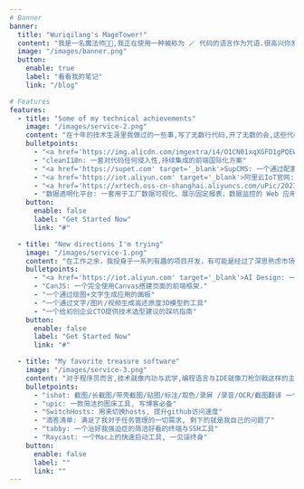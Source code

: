 ```yaml
---
# Banner
banner:
  title: "Wuriqilang's MageTower!"
  content: "我是一名魔法师🧙🏻,我正在使用一种被称为 🪄 代码的语言作为咒语.很高兴你发现这座藏在网络深处的法师塔.🗼 这个项目基于Astrojs,一个由Vite驱动的服务端渲染优先框架,希望你喜欢它."
  image: "/images/banner.png"
  button:
    enable: true
    label: "看看我的笔记"
    link: "/blog"

# Features
features:
  - title: "Some of my technical achievements"
    image: "/images/service-2.png"
    content: "在十年的技术生涯里我做过的一些事,写了无数行代码,开了无数的会,这些代码每一行都是我掉落在时光里的头发的墓志铭."
    bulletpoints:
      - "<a href='https://img.alicdn.com/imgextra/i4/O1CN01xqXGFD1gPQEWQVrPH_!!6000000004134-2-tps-3526-2130.png' target='_blank'>马良: 基于Canvas与MST实现了一套高性能,易扩展的工业可视化IDE</a>"
      - "cleanI18n: 一套对代码任何侵入性,持续集成的前端国际化方案"
      - "<a href='https://supet.com' target='_blank'>SupCMS: 一个通过配置+搭建生成官网的CMS系统</a>"
      - "<a href='https://iot.aliyun.com' target='_blank'>阿里云IoT官网: 记录了IoT在时代热点上的那个年代</a>"
      - "<a href='https://xrtech.oss-cn-shanghai.aliyuncs.com/uPic/2023-06/posts/1589153255940.png' target='_blank'>Industry Eyes:设备智能管理系统,一套以发挥数据潜能为核心的智能制造解决方案。</a>"
      - "数据透明化平台: 一套用于工厂数据可视化、展示固定报表，数据监控的 Web 应用。"
    button:
      enable: false
      label: "Get Started Now"
      link: "#"

  - title: "New directions I'm trying"
    image: "/images/service-1.png"
    content: "在工作之余，我投身于一系列有趣的项目开发，有可能是经过了深思熟虑市场洞察,也有可能仅仅是一瞬间的闪念。我的愿望是作为一名独立的开发者，通过技术的力量，为世界创造一些积极的、富有意义的改变。"
    bulletpoints:
      - "<a href='https://iot.aliyun.com' target='_blank'>AI Design: 一款专用于LLM的前端组件库.(进度:一个想法)</a>"
      - "CanJS: 一个完全使用Canvas搭建页面的前端框架."
      - "一个通过绘图+文字生成应用的画板"
      - "一个通过文字/图片/视频生成高还原度3D模型的工具"
      - "一个给初创企业CTO提供技术选型建议的踩坑指南"
    button:
      enable: false
      label: "Get Started Now"
      link: "#"

  - title: "My favorite treasure software"
    image: "/images/service-3.png"
    content: "对于程序员而言,技术就像内功与武学,编程语言与IDE就像刀枪剑戟这样的主流兵器,而一款好的工具软件,就是从来不告诉别人的暗器."
    bulletpoints:
      - "ishot: 截图/长截图/带壳截图/贴图/标注/取色/录屏 /录音/OCR/截图翻译 一个顶十个"
      - "upic: 一款简洁的图床工具, 写博客必备"
      - "SwitchHosts: 用来切换hosts, 提升github访问速度"
      - "滴答清单: 满足了我对于任务管理的一切需求, 剩下的就是我自己的问题了"
      - "tabby: 一个治好我强迫症的简洁好看的终端与SSH工具"
      - "Raycast: 一个Mac上的快速启动工具, 一见误终身"
    button:
      enable: false
      label: ""
      link: ""
---
```

